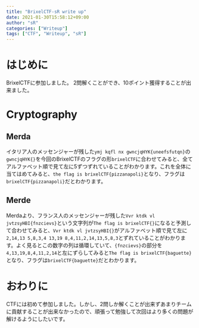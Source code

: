 ```yaml
---
title: "BrixelCTF-sR write up"
date: 2021-01-30T15:58:12+09:00
author: "sR"
categories: ["Writeup"]
tags: ["CTF", "Writeup", "sR"]
---
```

# はじめに
BrixelCTFに参加しました。
2問解くことができ、10ポイント獲得することが出来ました。

# Cryptography
## Merda
イタリア人のメッセンジャーが残した```ymj kqfl nx gwncjqHYK{uneefsfutqn}```の```gwncjqHYK{}```を今回のBrixelCTFのフラグの形```brixelCTF```に合わせてみると、全てアルファベット順で見て左に5ずつずれていることがわかります。これを全体に当てはめてみると、```the flag is brixelCTF{pizzanapoli}```となり、フラグは```brixelCTF{pizzanapoli}```だとわかります。

## Merde
Merdaより、フランス人のメッセンジャーが残した```Vvr ktdk vl jvtzsyHBI{fnzcievs}```という文字列が```The flag is brixelCTF{}```になると予測して合わせてみると、```Vvr ktdk vl jvtzsyHBI{}```がアルファベット順で見て左に```2,14,13 5,8,3,4 13,19 8,4,11,2,14,13,5,8,3```とずれていることがわかります。よく見るとこの数字の列は循環していて、```{fnzcievs}```の部分を```4,13,19,8,4,11,2,14```と左にずらしてみると```The flag is brixelCTF{baguette}```となり、フラグは```brixelCTF{baguette}```だとわかります。

# おわりに
CTFには初めて参加しました。しかし、2問しか解くことが出来ずあまりチームに貢献することが出来なかったので、頑張って勉強して次回はより多くの問題が解けるようにしたいです。